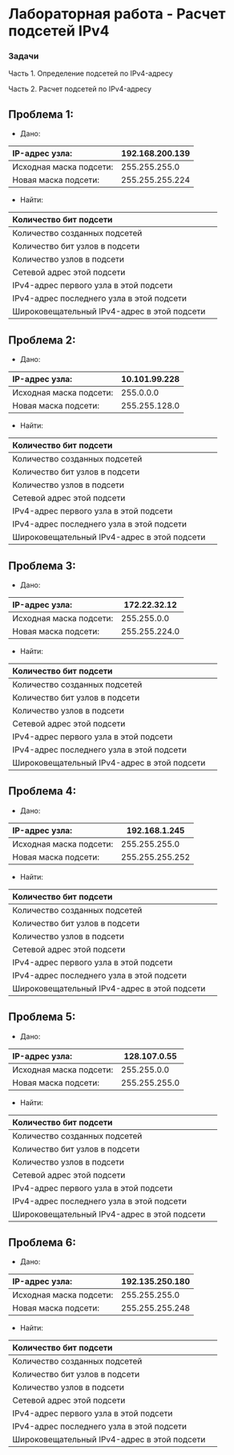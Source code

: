 # Лабораторная работа - Расчет подсетей IPv4 

### Задачи

Часть 1. Определение подсетей по IPv4-адресу

Часть 2. Расчет подсетей по IPv4-адресу

## Проблема 1:

* Дано:

|IP-адрес узла:    | 192.168.200.139 |
|:------------------|-----------------------|
|Исходная маска подсети: | 255.255.255.0  |
|Новая маска подсети:    | 255.255.255.224 |

* Найти:

|Количество бит подсети                      |   |
|:----------------------------------|-----------------------|
|Количество созданных подсетей               |   |
|Количество бит узлов в подсети              |   |
|Количество узлов в подсети                  |   |
|Сетевой адрес этой подсети                  |   |
|IPv4-адрес первого узла в этой подсети      |   |
|IPv4-адрес последнего узла в этой подсети   |   |
|Широковещательный IPv4-адрес в этой подсети |   |

## Проблема 2:

* Дано:

|IP-адрес узла:    | 10.101.99.228 |
|:------------------|-----------------------|
|Исходная маска подсети: | 255.0.0.0  |
|Новая маска подсети:    | 255.255.128.0 |

* Найти:

|Количество бит подсети                      |   |
|:----------------------------------|-----------------------|
|Количество созданных подсетей               |   |
|Количество бит узлов в подсети              |   |
|Количество узлов в подсети                  |   |
|Сетевой адрес этой подсети                  |   |
|IPv4-адрес первого узла в этой подсети      |   |
|IPv4-адрес последнего узла в этой подсети   |   |
|Широковещательный IPv4-адрес в этой подсети |   |

## Проблема 3:


* Дано:

|IP-адрес узла:    | 172.22.32.12 |
|:------------------|-----------------------|
|Исходная маска подсети: | 255.255.0.0  |
|Новая маска подсети:    | 255.255.224.0 |

* Найти:

|Количество бит подсети                      |   |
|:----------------------------------|-----------------------|
|Количество созданных подсетей               |   |
|Количество бит узлов в подсети              |   |
|Количество узлов в подсети                  |   |
|Сетевой адрес этой подсети                  |   |
|IPv4-адрес первого узла в этой подсети      |   |
|IPv4-адрес последнего узла в этой подсети   |   |
|Широковещательный IPv4-адрес в этой подсети |   |

## Проблема 4:


* Дано:

|IP-адрес узла:    | 192.168.1.245 |
|:------------------|-----------------------|
|Исходная маска подсети: | 255.255.255.0 |
|Новая маска подсети:    | 255.255.255.252 |

* Найти:

|Количество бит подсети                      |   |
|:----------------------------------|-----------------------|
|Количество созданных подсетей               |   |
|Количество бит узлов в подсети              |   |
|Количество узлов в подсети                  |   |
|Сетевой адрес этой подсети                  |   |
|IPv4-адрес первого узла в этой подсети      |   |
|IPv4-адрес последнего узла в этой подсети   |   |
|Широковещательный IPv4-адрес в этой подсети |   |

## Проблема 5:


* Дано:

|IP-адрес узла:    | 128.107.0.55 |
|:------------------|-----------------------|
|Исходная маска подсети: | 255.255.0.0  |
|Новая маска подсети:    | 255.255.255.0 |

* Найти:

|Количество бит подсети                      |   |
|:----------------------------------|-----------------------|
|Количество созданных подсетей               |   |
|Количество бит узлов в подсети              |   |
|Количество узлов в подсети                  |   |
|Сетевой адрес этой подсети                  |   |
|IPv4-адрес первого узла в этой подсети      |   |
|IPv4-адрес последнего узла в этой подсети   |   |
|Широковещательный IPv4-адрес в этой подсети |   |

## Проблема 6:


* Дано:

|IP-адрес узла:    | 192.135.250.180 |
|:------------------|-----------------------|
|Исходная маска подсети: | 255.255.255.0  |
|Новая маска подсети:    | 255.255.255.248 |

* Найти:

|Количество бит подсети                      |   |
|:----------------------------------|-----------------------|
|Количество созданных подсетей               |   |
|Количество бит узлов в подсети              |   |
|Количество узлов в подсети                  |   |
|Сетевой адрес этой подсети                  |   |
|IPv4-адрес первого узла в этой подсети      |   |
|IPv4-адрес последнего узла в этой подсети   |   |
|Широковещательный IPv4-адрес в этой подсети |   |
